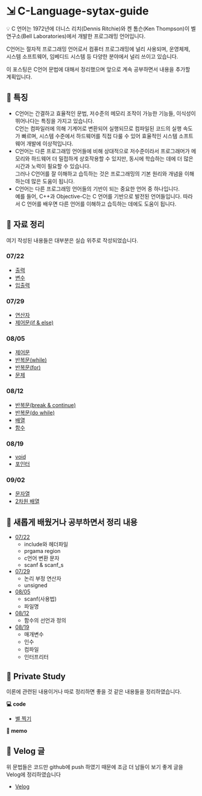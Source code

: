 # ⇲ C-Language-sytax-guide

<aside>
💡 C 언어는 1972년에 더니스 리치(Dennis Ritchie)와 켄 톰슨(Ken Thompson)이 벨 연구소(Bell Laboratories)에서 개발한 프로그래밍 언어입니다.
</aside>

C언어는 절자적 프로그래밍 언어로서 컴퓨터 프로그래밍에 널리 사용되며, 운영체제, 시스템 소프트웨어, 임베디드 시스템 등 다양한 분야에서 널리 쓰이고 있습니다.

이 포스팅은 C언어 문법에 대해서 정리했으며 앞으로 계속 공부하면서 내용을 추가할 계획입니다.

## 🤔 특징

- C언어는 간결하고 효율적인 문법, 저수준의 메모리 조작이 가능한 기능들, 이식성이 뛰어나다는 특징을 가지고 있습니다.  
  C언는 컴파일러에 의해 기계어로 변환되어 실행되므로 컴파일된 코드의 실행 속도가 빠르며, 시스템 수준에서 하드웨어를 직접 다룰 수 있어 효율적인 시스템 소프트웨어 개발에 이상적입니다.
- C언어는 다른 프로그래밍 언어들에 비해 상대적으로 저수준이라서 프로그래머가 메모리와 하드웨어 더 밀접하게 상호작용할 수 있지만, 동시에 학습하는 데에 더 많은 시간과 노력이 필요할 수 있습니다.  
  그러나 C언어를 잘 이해하고 습득하는 것은 프로그래밍의 기본 원리와 개념을 이해하는데 많은 도움이 됩니다.
- C언어는 다른 프로그래밍 언어들의 기반이 되는 중요한 언어 중 하나입니다.  
  예를 들어, C++과 Objective-C는 C 언어를 기반으로 발전된 언어들입니다. 따라서 C 언어를 배우면 다른 언어를 이해하고 습득하는 데에도 도움이 됩니다.

## 📝 자료 정리

여기 작성된 내용들은 대부분은 실습 위주로 작성되었습니다.

### 07/22

- <a href="https://github.com/ohyuchan123/C-Language-sytax-guide/blob/master/07-22/%EC%B6%9C%EB%A0%A5.c">출력</a>
- <a href="https://github.com/ohyuchan123/C-Language-sytax-guide/blob/master/07-22/%EB%B3%80%EC%88%98.c">변수</a>
- <a href="https://github.com/ohyuchan123/C-Language-sytax-guide/blob/master/07-22/%EC%9E%85%EC%B6%9C%EB%A0%A5.c">입출력</a>

### 07/29

- <a href="https://github.com/ohyuchan123/C-Language-sytax-guide/blob/master/07-29/%EC%97%B0%EC%82%B0%EC%9E%90.c">연산자</a>
- <a href="https://github.com/ohyuchan123/C-Language-sytax-guide/blob/master/07-29/%EC%A0%9C%EC%96%B4%EB%AC%B8.c">제어문(if & else)</a>

### 08/05

- <a href="https://github.com/ohyuchan123/C-Language-sytax-guide/blob/master/08-05/%EC%A0%9C%EC%96%B4%EB%AC%B8.c">제어문</a>
- <a href="https://github.com/ohyuchan123/C-Language-sytax-guide/blob/master/08-05/%EB%B0%98%EB%B3%B5%EB%AC%B8(while).c">반복문(while)</a>
- <a href="https://github.com/ohyuchan123/C-Language-sytax-guide/blob/master/08-05/%EB%B0%98%EB%B3%B5%EB%AC%B8(for).c">반복문(for)</a>
- <a href="">문제</a>

### 08/12

- <a href="https://github.com/ohyuchan123/C-Language-sytax-guide/blob/master/08-12/break_continue.c">반복문(break & continue)</a>
- <a href="https://github.com/ohyuchan123/C-Language-sytax-guide/blob/master/08-12/do_while.c">반복문(do while)</a>
- <a href="https://github.com/ohyuchan123/C-Language-sytax-guide/blob/master/08-12/%EB%B0%B0%EC%97%B4.c">배열</a>
- <a href="https://github.com/ohyuchan123/C-Language-sytax-guide/blob/master/08-12/%ED%95%A8%EC%88%98.c">함수</a>

### 08/19

- <a href="https://github.com/ohyuchan123/C-Language-sytax-guide/blob/master/08-19/void.c">void</a>
- <a href="https://github.com/ohyuchan123/C-Language-sytax-guide/blob/master/08-19/%ED%8F%AC%EC%9D%B8%ED%84%B0.c">포인터</a>

### 09/02

- <a href="https://github.com/ohyuchan123/C-Language-sytax-guide/blob/master/09-02/%EB%AC%B8%EC%9E%90%EC%97%B4.c">문자열</a>
- <a href="https://github.com/ohyuchan123/C-Language-sytax-guide/blob/master/09-02/2%EC%B0%A8%EC%9B%90%EB%B0%B0%EC%97%B4.c">2차원 배열</a>

## 📒 새롭게 배웠거나 공부하면서 정리 내용

- <a href="https://github.com/ohyuchan123/C-Language-sytax-guide/blob/master/07-22/What%20I%20learned%20while%20studying.md#include%EC%99%80-%ED%97%A4%EB%8D%94%ED%8C%8C%EC%9D%BC">07/22</a>
  - include와 헤더파일
  - prgama region
  - c언어 변환 문자
  - scanf & scanf_s
- <a href="https://github.com/ohyuchan123/C-Language-sytax-guide/blob/master/07-29/What%20I%20learned%20while%20studying.md">07/29</a>
  - 논리 부정 연산자
  - unsigned
- <a href="https://github.com/ohyuchan123/C-Language-sytax-guide/blob/master/08-05/What%20I%20learned%20while%20studying.md#what-i-learned-while-studying">08/05</a>
  - scanf(사용법)
  - 파일명
- <a href="https://github.com/ohyuchan123/C-Language-sytax-guide/blob/master/08-12/What%20I%20learned%20while%20studying.md#what-i-learned-while-studying">08/12</a>
  - 함수의 선언과 정의
- <a href="https://github.com/ohyuchan123/C-Language-sytax-guide/blob/master/08-19/What%20I%20learned%20while%20studying.md#what-i-learned-while-studying">08/19</a>
  - 매개변수
  - 인수
  - 컴파일
  - 인터프리터

## 🎈 Private Study

이론에 관련된 내용이거나 따로 정리하면 좋을 것 같은 내용들을 정리하였습니다.

**💻 code**

- <a href="https://github.com/ohyuchan123/C-Language-sytax-guide/blob/master/Private%20study/%EB%B3%84%EC%B0%8D%EA%B8%B0.c">별 찍기</a>

**📝 memo**

## 📝 Velog 글

위 문법들은 코드만 github에 push 하였기 때문에 조금 더 남들이 보기 좋게 글을  
Velog에 정리하였습니다

- <a href="https://velog.io/@ohyuchan123/series/C-Grammer">Velog</a>
